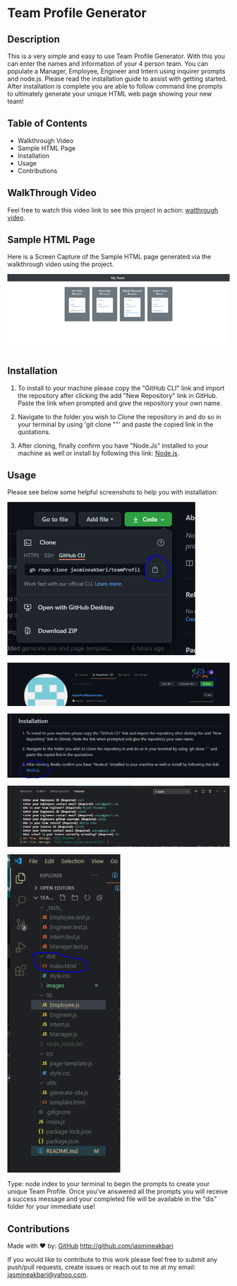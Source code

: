 # Team Profile Generator

## Description

This is a very simple and easy to use Team Profile Generator. With this you can enter the names and information of your 4 person team. You can populate a Manager, Employee, Engineer and Intern using inquirer prompts and node.js. Please read the installation guide to assist with getting started. After installation is complete you are able to follow command line prompts to ultimately generate your unique HTML web page showing your new team!

## Table of Contents

* Walkthrough Video
* Sample HTML Page
* Installation
* Usage
* Contributions

## WalkThrough Video

Feel free to watch this video link to see this project in action: [walthrough video](https://drive.google.com/file/d/1VlwZc6psM4do73MYeN62OQGs_roCW5E-/view).

## Sample HTML Page

Here is a Screen Capture of the Sample HTML page generated via the walkthrough video using the project.

![SampleHTML](./images/sample-html.png)

## Installation

1. To install to your machine please copy the "GitHub CLI" link and import the repository after clicking the add "New Repository" link in GitHub. Paste the link when prompted and give the repository your own name.

2. Navigate to the folder you wish to Clone the repository in and do so in your terminal by using 'git clone ""' and paste the copied link in the quotations.

3. After cloning, finally confirm you have "Node.Js" installed to your machine as well or install by following this link: [Node.js](https://nodejs.org/en/download/).

## Usage 

Please see below some helpful screenshots to help you with installation:

![Step1](./images/step-1.PNG)

![Step2](./images/step-2.PNG)

![Step3](./images/step-3.PNG)

![Step4](./images/step-4.PNG)

![Step5](./images/step-5.PNG)

Type: node index to your terminal to begin the prompts to create your unique Team Profile. Once you've answered all the prompts you will receive a success message and your completed file will be available in the "dis" folder for your immediate use!

## Contributions

Made with ❤️ by: [GitHub](http://github.com/jasmineakbari) http://github.com/jasmineakbari

If you would like to contribute to this work please feel free to submit any push/pull requests, create issues or reach out to me at my email: jasmineakbari@yahoo.com.